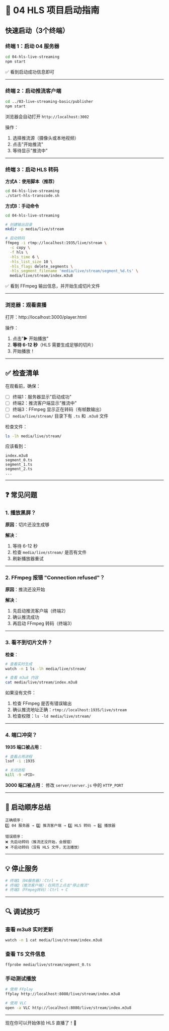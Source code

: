 # 🚀 04 HLS 项目启动指南

## 快速启动（3个终端）

### 终端 1：启动 04 服务器

```bash
cd 04-hls-live-streaming
npm start
```

✅ 看到启动成功信息即可

---

### 终端 2：启动推流客户端

```bash
cd ../03-live-streaming-basic/publisher
npm start
```

浏览器会自动打开 `http://localhost:3002`

操作：
1. 选择推流源（摄像头或本地视频）
2. 点击"开始推流"
3. 等待显示"推流中"

---

### 终端 3：启动 HLS 转码

**方式A：使用脚本（推荐）**

```bash
cd 04-hls-live-streaming
./start-hls-transcode.sh
```

**方式B：手动命令**

```bash
cd 04-hls-live-streaming

# 创建输出目录
mkdir -p media/live/stream

# 启动转码
ffmpeg -i rtmp://localhost:1935/live/stream \
  -c copy \
  -f hls \
  -hls_time 6 \
  -hls_list_size 10 \
  -hls_flags delete_segments \
  -hls_segment_filename 'media/live/stream/segment_%d.ts' \
  media/live/stream/index.m3u8
```

✅ 看到 FFmpeg 输出信息，并开始生成切片文件

---

### 浏览器：观看直播

打开：http://localhost:3000/player.html

操作：
1. 点击"▶ 开始播放"
2. **等待 6-12 秒**（HLS 需要生成足够的切片）
3. 开始播放！

---

## ✅ 检查清单

在观看前，确保：

- [ ] 终端1：服务器显示"启动成功"
- [ ] 终端2：推流客户端显示"推流中"
- [ ] 终端3：FFmpeg 显示正在转码（有帧数输出）
- [ ] `media/live/stream/` 目录下有 `.ts` 和 `.m3u8` 文件

检查文件：
```bash
ls -lh media/live/stream/
```

应该看到：
```
index.m3u8
segment_0.ts
segment_1.ts
segment_2.ts
...
```

---

## ❓ 常见问题

### 1. 播放黑屏？

**原因**：切片还没生成够

**解决**：
1. 等待 6-12 秒
2. 检查 `media/live/stream/` 是否有文件
3. 刷新播放器重试

---

### 2. FFmpeg 报错 "Connection refused"？

**原因**：推流还没开始

**解决**：
1. 先启动推流客户端（终端2）
2. 确认推流成功
3. 再启动 FFmpeg 转码（终端3）

---

### 3. 看不到切片文件？

**检查**：
```bash
# 查看实时生成
watch -n 1 ls -lh media/live/stream/

# 查看 m3u8 内容
cat media/live/stream/index.m3u8
```

如果没有文件：
1. 检查 FFmpeg 是否有错误输出
2. 确认推流地址正确：`rtmp://localhost:1935/live/stream`
3. 检查权限：`ls -ld media/live/stream/`

---

### 4. 端口冲突？

**1935 端口被占用**：
```bash
# 查看占用进程
lsof -i :1935

# 关闭进程
kill -9 <PID>
```

**3000 端口被占用**：
修改 `server/server.js` 中的 `HTTP_PORT`

---

## 🎯 启动顺序总结

```
正确顺序：
1️⃣ 04 服务器 → 2️⃣ 推流客户端 → 3️⃣ HLS 转码 → 4️⃣ 播放器

错误顺序：
❌ 先启动转码（推流还没开始，会报错）
❌ 不启动转码（没有 HLS 文件，无法播放）
```

---

## 💡 停止服务

```bash
# 终端1（04服务器）：Ctrl + C
# 终端2（推流客户端）：在网页上点击"停止推流"
# 终端3（FFmpeg转码）：Ctrl + C
```

---

## 🔍 调试技巧

### 查看 m3u8 实时更新

```bash
watch -n 1 cat media/live/stream/index.m3u8
```

### 查看 TS 文件信息

```bash
ffprobe media/live/stream/segment_0.ts
```

### 手动测试播放

```bash
# 使用 FFplay
ffplay http://localhost:8080/live/stream/index.m3u8

# 使用 VLC
open -a VLC http://localhost:8080/live/stream/index.m3u8
```

---

现在你可以开始体验 HLS 直播了！🎉

